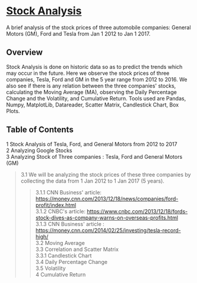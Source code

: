 # <u>Stock Analysis</u>
A brief analysis of the stock prices of three automobile companies: General Motors (GM), Ford and Tesla from Jan 1 2012 to Jan 1 2017. 

## Overview
Stock Analysis is done on historic data so as to predict the trends which may occur in the future. Here we observe the stock prices of three companies, Tesla, Ford and GM in the 5 year range from 2012 to 2016. We also see if there is any relation between the three companies' stocks, calculating the Moving Average (MA), observing the Daily Percentage Change and the Volatility, and Cumulative Return. Tools used are Pandas, Numpy, MatplotLib, Datareader, Scatter Matrix, Candlestick Chart, Box Plots.

## Table of Contents
1  Stock Analysis of Tesla, Ford, and General Motors from 2012 to 2017<br>
2  Analyzing Google Stocks<br>
3  Analyzing Stock of Three companies : Tesla, Ford and General Motors (GM)<br>
>3.1  We will be analyzing the stock prices of these three companies by collecting the data from 1 Jan 2012 to 1 Jan 2017 (5 years).<br>
>>3.1.1  CNN Business' article: https://money.cnn.com/2013/12/18/news/companies/ford-profit/index.html<br>
3.1.2  CNBC's article: https://www.cnbc.com/2013/12/18/fords-stock-dives-as-company-warns-on-overseas-profits.html<br>
3.1.3  CNN Business' article : https://money.cnn.com/2014/02/25/investing/tesla-record-high/<br>
3.2  Moving Average<br>
3.3  Correlation and Scatter Matrix<br>
3.3.1  Candlestick Chart<br>
3.4  Daily Percentage Change<br>
3.5  Volatility<br>
4  Cumulative Return<br>
